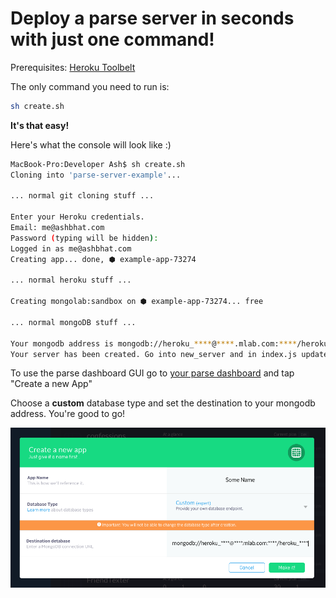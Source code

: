 # Deploy a parse server in seconds with just one command!

Prerequisites: [Heroku Toolbelt](https://devcenter.heroku.com/articles/heroku-cli)



The only command you need to run is: 

```bash
sh create.sh
```

**It's that easy!**

Here's what the console will look like :)
```bash
MacBook-Pro:Developer Ash$ sh create.sh
Cloning into 'parse-server-example'...

... normal git cloning stuff ...

Enter your Heroku credentials.
Email: me@ashbhat.com
Password (typing will be hidden):
Logged in as me@ashbhat.com
Creating app... done, ⬢ example-app-73274

... normal heroku stuff ...

Creating mongolab:sandbox on ⬢ example-app-73274... free

... normal mongoDB stuff ...

Your mongodb address is mongodb://heroku_****@****.mlab.com:****/heroku_****
Your server has been created. Go into new_server and in index.js update your **app id** and **master key**
```

To use the parse dashboard GUI go to [your parse dashboard](https://dashboard.parse.com/apps) and tap "Create a new App"

Choose a **custom** database type and set the destination to your mongodb address. You're good to go!

![alt text](https://github.com/ashbhat/ParseServerScript/blob/master/dashboard.png "Parse Dashboard")